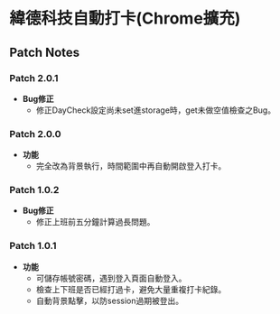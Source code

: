 # 緯德科技自動打卡(Chrome擴充)
## Patch Notes
### Patch 2.0.1
* __Bug修正__
  * 修正DayCheck設定尚未set進storage時，get未做空值檢查之Bug。

### Patch 2.0.0
* __功能__
  * 完全改為背景執行，時間範圍中再自動開啟登入打卡。

### Patch 1.0.2
* __Bug修正__
  * 修正上班前五分鐘計算過長問題。

### Patch 1.0.1
* __功能__
  * 可儲存帳號密碼，遇到登入頁面自動登入。
  * 檢查上下班是否已經打過卡，避免大量重複打卡紀錄。
  * 自動背景點擊，以防session過期被登出。
